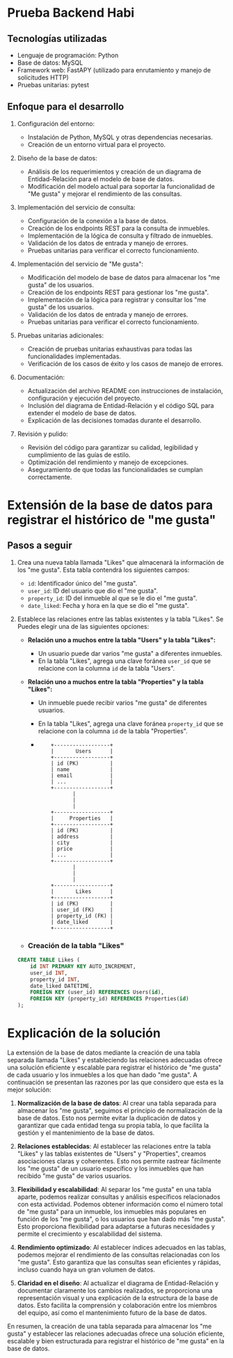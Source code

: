 # Prueba Backend Habi

## Tecnologías utilizadas
- Lenguaje de programación: Python
- Base de datos: MySQL
- Framework web: FastAPY (utilizado para enrutamiento y manejo de solicitudes HTTP)
- Pruebas unitarias: pytest

## Enfoque para el desarrollo
1. Configuración del entorno:
   - Instalación de Python, MySQL y otras dependencias necesarias.
   - Creación de un entorno virtual para el proyecto.

2. Diseño de la base de datos:
   - Análisis de los requerimientos y creación de un diagrama de Entidad-Relación para el modelo de base de datos.
   - Modificación del modelo actual para soportar la funcionalidad de "Me gusta" y mejorar el rendimiento de las consultas.

3. Implementación del servicio de consulta:
   - Configuración de la conexión a la base de datos.
   - Creación de los endpoints REST para la consulta de inmuebles.
   - Implementación de la lógica de consulta y filtrado de inmuebles.
   - Validación de los datos de entrada y manejo de errores.
   - Pruebas unitarias para verificar el correcto funcionamiento.

4. Implementación del servicio de "Me gusta":
   - Modificación del modelo de base de datos para almacenar los "me gusta" de los usuarios.
   - Creación de los endpoints REST para gestionar los "me gusta".
   - Implementación de la lógica para registrar y consultar los "me gusta" de los usuarios.
   - Validación de los datos de entrada y manejo de errores.
   - Pruebas unitarias para verificar el correcto funcionamiento.

5. Pruebas unitarias adicionales:
   - Creación de pruebas unitarias exhaustivas para todas las funcionalidades implementadas.
   - Verificación de los casos de éxito y los casos de manejo de errores.

6. Documentación:
   - Actualización del archivo README con instrucciones de instalación, configuración y ejecución del proyecto.
   - Inclusión del diagrama de Entidad-Relación y el código SQL para extender el modelo de base de datos.
   - Explicación de las decisiones tomadas durante el desarrollo.

7. Revisión y pulido:
   - Revisión del código para garantizar su calidad, legibilidad y cumplimiento de las guías de estilo.
   - Optimización del rendimiento y manejo de excepciones.
   - Aseguramiento de que todas las funcionalidades se cumplan correctamente.

# Extensión de la base de datos para registrar el histórico de "me gusta"

## Pasos a seguir

1. Crea una nueva tabla llamada "Likes" que almacenará la información de los "me gusta". Esta tabla contendrá los siguientes campos:

   - `id`: Identificador único del "me gusta".
   - `user_id`: ID del usuario que dio el "me gusta".
   - `property_id`: ID del inmueble al que se le dio el "me gusta".
   - `date_liked`: Fecha y hora en la que se dio el "me gusta".

2. Establece las relaciones entre las tablas existentes y la tabla "Likes". Se Puedes elegir una de las siguientes opciones:

   - **Relación uno a muchos entre la tabla "Users" y la tabla "Likes":**
     - Un usuario puede dar varios "me gusta" a diferentes inmuebles.
     - En la tabla "Likes", agrega una clave foránea `user_id` que se relacione con la columna `id` de la tabla "Users".

   - **Relación uno a muchos entre la tabla "Properties" y la tabla "Likes":**
     - Un inmueble puede recibir varios "me gusta" de diferentes usuarios.
     - En la tabla "Likes", agrega una clave foránea `property_id` que se relacione con la columna `id` de la tabla "Properties".
             
     -         +------------------+
               |       Users      |
               +------------------+
               | id (PK)          |
               | name             |
               | email            |
               | ...              |
               +------------------+
                      |
                      |
                      |
               +------------------+
               |     Properties   |
               +------------------+
               | id (PK)          |
               | address          |
               | city             |
               | price            |
               | ...              |
               +------------------+
                      |
                      |
                      |
               +------------------+
               |       Likes      |
               +------------------+
               | id (PK)          |
               | user_id (FK)     |
               | property_id (FK) |
               | date_liked       |
               +------------------+

   - ### Creación de la tabla "Likes"

   ```sql
   CREATE TABLE Likes (
       id INT PRIMARY KEY AUTO_INCREMENT,
       user_id INT,
       property_id INT,
       date_liked DATETIME,
       FOREIGN KEY (user_id) REFERENCES Users(id),
       FOREIGN KEY (property_id) REFERENCES Properties(id)
   );
   ```


# Explicación de la solución

La extensión de la base de datos mediante la creación de una tabla separada llamada "Likes" y estableciendo las relaciones adecuadas ofrece una solución eficiente y escalable para registrar el histórico de "me gusta" de cada usuario y los inmuebles a los que han dado "me gusta". A continuación se presentan las razones por las que considero que esta es la mejor solución:

1. **Normalización de la base de datos**: Al crear una tabla separada para almacenar los "me gusta", seguimos el principio de normalización de la base de datos. Esto nos permite evitar la duplicación de datos y garantizar que cada entidad tenga su propia tabla, lo que facilita la gestión y el mantenimiento de la base de datos.

2. **Relaciones establecidas**: Al establecer las relaciones entre la tabla "Likes" y las tablas existentes de "Users" y "Properties", creamos asociaciones claras y coherentes. Esto nos permite rastrear fácilmente los "me gusta" de un usuario específico y los inmuebles que han recibido "me gusta" de varios usuarios.

3. **Flexibilidad y escalabilidad**: Al separar los "me gusta" en una tabla aparte, podemos realizar consultas y análisis específicos relacionados con esta actividad. Podemos obtener información como el número total de "me gusta" para un inmueble, los inmuebles más populares en función de los "me gusta", o los usuarios que han dado más "me gusta". Esto proporciona flexibilidad para adaptarse a futuras necesidades y permite el crecimiento y escalabilidad del sistema.

4. **Rendimiento optimizado**: Al establecer índices adecuados en las tablas, podemos mejorar el rendimiento de las consultas relacionadas con los "me gusta". Esto garantiza que las consultas sean eficientes y rápidas, incluso cuando haya un gran volumen de datos.

5. **Claridad en el diseño**: Al actualizar el diagrama de Entidad-Relación y documentar claramente los cambios realizados, se proporciona una representación visual y una explicación de la estructura de la base de datos. Esto facilita la comprensión y colaboración entre los miembros del equipo, así como el mantenimiento futuro de la base de datos.

En resumen, la creación de una tabla separada para almacenar los "me gusta" y establecer las relaciones adecuadas ofrece una solución eficiente, escalable y bien estructurada para registrar el histórico de "me gusta" en la base de datos.
